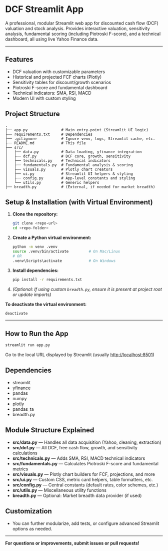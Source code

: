 # DCF Streamlit App

A professional, modular Streamlit web app for discounted cash flow (DCF) valuation and stock analysis. Provides interactive valuation, sensitivity analysis, fundamental scoring (including Piotroski F-score), and a technical dashboard, all using live Yahoo Finance data.

---

## Features

* DCF valuation with customizable parameters
* Historical and projected FCF charts (Plotly)
* Sensitivity tables for discount/growth scenarios
* Piotroski F-score and fundamental dashboard
* Technical indicators: SMA, RSI, MACD
* Modern UI with custom styling

## Project Structure

```
.
├── app.py               # Main entry-point (Streamlit UI logic)
├── requirements.txt     # Dependencies
├── .gitignore           # Ignore venv, logs, Streamlit cache, etc.
├── README.md            # This file
├── src/
│   ├── data.py          # Data loading, yfinance integration
│   ├── dcf.py           # DCF core, growth, sensitivity
│   ├── technicals.py    # Technical indicators
│   ├── fundamentals.py  # Fundamental analysis & scoring
│   ├── visuals.py       # Plotly chart creators
│   ├── ui.py            # Streamlit UI helpers & styling
│   ├── config.py        # App-level constants and styling
│   └── utils.py         # Generic helpers
├── breadth.py           # (External, if needed for market breadth)
```

## Setup & Installation (with Virtual Environment)

1. **Clone the repository:**

   ```bash
   git clone <repo-url>
   cd <repo-folder>
   ```
2. **Create a Python virtual environment:**

   ```bash
   python -m venv .venv
   source .venv/bin/activate         # On Mac/Linux
   # OR
   .venv\Scripts\activate            # On Windows
   ```
3. **Install dependencies:**

   ```bash
   pip install -r requirements.txt
   ```
4. *(Optional: If using custom `breadth.py`, ensure it is present at project root or update imports)*

**To deactivate the virtual environment:**

```bash
deactivate
```

---

## How to Run the App

```bash
streamlit run app.py
```

Go to the local URL displayed by Streamlit (usually [http://localhost:8501](http://localhost:8501))

## Dependencies

* streamlit
* yfinance
* pandas
* numpy
* plotly
* pandas\_ta
* breadth.py

## Module Structure Explained

* **src/data.py** — Handles all data acquisition (Yahoo, cleaning, extraction)
* **src/dcf.py** — All DCF, free cash flow, growth, and sensitivity calculations
* **src/technicals.py** — Adds SMA, RSI, MACD technical indicators
* **src/fundamentals.py** — Calculates Piotroski F-score and fundamental metrics
* **src/visuals.py** — Plotly chart builders for FCF, projections, and more
* **src/ui.py** — Custom CSS, metric card helpers, table formatters, etc.
* **src/config.py** — Central constants (default rates, color schemes, etc.)
* **src/utils.py** — Miscellaneous utility functions
* **breadth.py** — Optional: Market breadth data provider (if used)

## Customization

* You can further modularize, add tests, or configure advanced Streamlit options as needed.

---

**For questions or improvements, submit issues or pull requests!**
